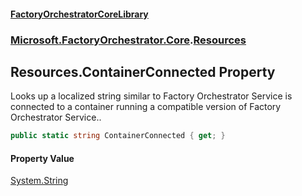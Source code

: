 #### [FactoryOrchestratorCoreLibrary](./FactoryOrchestratorCoreLibrary.md 'FactoryOrchestratorCoreLibrary')
### [Microsoft.FactoryOrchestrator.Core](./Microsoft-FactoryOrchestrator-Core.md 'Microsoft.FactoryOrchestrator.Core').[Resources](./Microsoft-FactoryOrchestrator-Core-Resources.md 'Microsoft.FactoryOrchestrator.Core.Resources')
## Resources.ContainerConnected Property
Looks up a localized string similar to Factory Orchestrator Service is connected to a container running a compatible version of Factory Orchestrator Service..  
```csharp
public static string ContainerConnected { get; }
```
#### Property Value
[System.String](https://docs.microsoft.com/en-us/dotnet/api/System.String 'System.String')  
